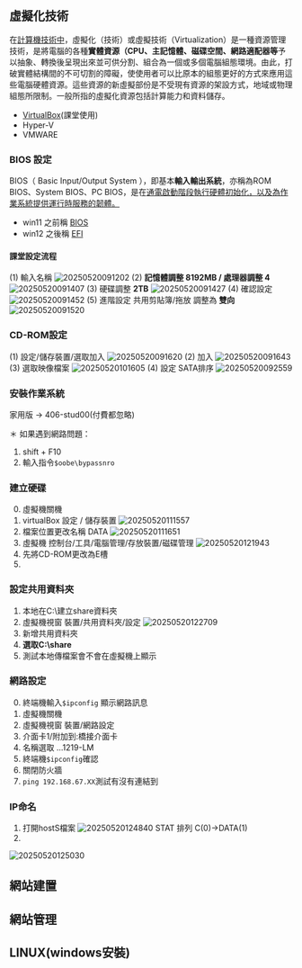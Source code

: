 <!-- markdownlint-disable -->

## 虛擬化技術
在<u>計算機技術中</u>，虛擬化（技術）或虛擬技術（Virtualization）是一種資源管理技術，是將電腦的各種**實體資源（CPU、主記憶體、磁碟空間、網路適配器等**予以抽象、轉換後呈現出來並可供分割、組合為一個或多個電腦組態環境。由此，打破實體結構間的不可切割的障礙，使使用者可以比原本的組態更好的方式來應用這些電腦硬體資源。這些資源的新虛擬部份是不受現有資源的架設方式，地域或物理組態所限制。一般所指的虛擬化資源包括計算能力和資料儲存。


- [VirtualBox](https://www.virtualbox.org/)(課堂使用)
- Hyper-V
- VMWARE

### BIOS 設定
BIOS（ Basic Input/Output System ），即基本**輸入輸出系統**，亦稱為ROM BIOS、System BIOS、PC BIOS，是在<u>通電啟動階段執行硬體初始化，以及為作業系統提供運行時服務的韌體。</u>

- win11 之前稱 <u>BIOS</u>
- win12 之後稱 <u>EFI</u>

#### 課堂設定流程
(1) 輸入名稱
![20250520091202](https://raw.githubusercontent.com/qkauia-guy/pic/main/20250520091202.png)
(2) **記憶體調整 8192MB / 處理器調整 4**
![20250520091407](https://raw.githubusercontent.com/qkauia-guy/pic/main/20250520091407.png)
(3) 硬碟調整 **2TB**
![20250520091427](https://raw.githubusercontent.com/qkauia-guy/pic/main/20250520091427.png)
(4) 確認設定
![20250520091452](https://raw.githubusercontent.com/qkauia-guy/pic/main/20250520091452.png)
(5) 進階設定 共用剪貼簿/拖放 調整為 **雙向**
![20250520091520](https://raw.githubusercontent.com/qkauia-guy/pic/main/20250520091520.png)

### CD-ROM設定
(1) 設定/儲存裝置/選取加入
![20250520091620](https://raw.githubusercontent.com/qkauia-guy/pic/main/20250520091620.png)
(2) 加入
![20250520091643](https://raw.githubusercontent.com/qkauia-guy/pic/main/20250520091643.png)
(3) 選取映像檔案
![20250520101605](https://raw.githubusercontent.com/qkauia-guy/pic/main/20250520101605.png)
(4) 設定 SATA排序
![20250520092559](https://raw.githubusercontent.com/qkauia-guy/pic/main/20250520092559.png)

### 安裝作業系統

家用版 -> 406-stud00(付費都忽略)

＊ 如果遇到網路問題：
1. shift + F10
2. 輸入指令`$oobe\bypassnro`

### 建立硬碟

0. 虛擬機關機
1. virtualBox 設定 / 儲存裝置
![20250520111557](https://raw.githubusercontent.com/qkauia-guy/pic/main/20250520111557.png)
2. 檔案位置更改名稱 DATA
![20250520111651](https://raw.githubusercontent.com/qkauia-guy/pic/main/20250520111651.png)
3. 虛擬機 控制台/工具/電腦管理/存放裝置/磁碟管理
![20250520121943](https://raw.githubusercontent.com/qkauia-guy/pic/main/20250520121943.png)
4. 先將CD-ROM更改為E槽 
5.

### 設定共用資料夾

1. 本地在C:\建立share資料夾
2. 虛擬機視窗 裝置/共用資料夾/設定
![20250520122709](https://raw.githubusercontent.com/qkauia-guy/pic/main/20250520122709.png)
3. 新增共用資料夾
4. **選取C:\share**
5. 測試本地傳檔案會不會在虛擬機上顯示

### 網路設定

0. 終端機輸入`$ipconfig` 顯示網路訊息
1. 虛擬機關機
2. 虛擬機視窗 裝置/網路設定
3. 介面卡1/附加到:橋接介面卡
4. 名稱選取 ...1219-LM
5. 終端機`$ipconfig`確認
6. 關閉防火牆
7. `ping 192.168.67.XX`測試有沒有連結到

### IP命名

1. 打開hostS檔案
![20250520124840](https://raw.githubusercontent.com/qkauia-guy/pic/main/20250520124840.png)
STAT 排列 C(0)->DATA(1)
2. 
![20250520125030](https://raw.githubusercontent.com/qkauia-guy/pic/main/20250520125030.png)

## 網站建置
## 網站管理
## LINUX(windows安裝)
